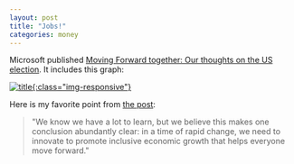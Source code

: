```yaml
---
layout: post
title: "Jobs!"
categories: money
---
```


Microsoft published [Moving Forward together: Our thoughts on the US election](http://blogs.microsoft.com/on-the-issues/2016/11/09/moving-forward-together-thoughts-us-election).   It includes this graph:

[![title]({{site.url}}/static_files/JobGrowth_by_EducationalBackground.png){:class="img-responsive"}](http://blogs.microsoft.com/on-the-issues/2016/11/09/moving-forward-together-thoughts-us-election)

Here is my favorite point from [the post](http://blogs.microsoft.com/on-the-issues/2016/11/09/moving-forward-together-thoughts-us-election):

> "We know we have a lot to learn, but we believe this makes one conclusion abundantly clear:  in a time of rapid change, we need to innovate to promote inclusive economic growth that helps everyone move forward."


